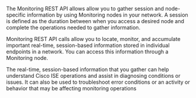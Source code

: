 The Monitoring REST API allows allow you to gather session and node-specific information by using Monitoring nodes in your network. A session is defined as the duration between when you access a desired node and complete the operations needed to gather information.

Monitoring REST API calls allow you to locate, monitor, and accumulate important real-time, session-based information stored in individual endpoints in a network. You can access this information through a Monitoring node.

The real-time, session-based information that you gather can help understand Cisco ISE operations and assist in diagnosing conditions or issues. It can also be used to troubleshoot error conditions or an activity or behavior that may be affecting monitoring operations

